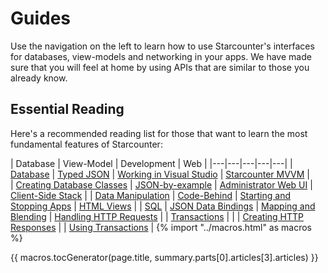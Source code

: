 # Guides

Use the navigation on the left to learn how to use Starcounter's interfaces for databases, view-models and networking in your apps. We have made sure that you will feel at home by using APIs that are similar to those you already know.

## Essential Reading

Here's a recommended reading list for those that want to learn the most fundamental features of Starcounter:

| Database  | View-Model | Development | Web  |
|---|---|---|---|---|
| [Database](database)  |  [Typed JSON](typed-json) | [Working in Visual Studio](working-with-starcounter/working-in-visual-studio)  | [Starcounter MVVM](web-apps/starcounter-mvvm)  |  
|  [Creating Database Classes](database/creating-database-classes) | [JSON-by-example](typed-json/json-by-example)  |  [Administrator Web UI](working-with-starcounter/administrator-web-ui) |  [Client-Side Stack](web-apps/client-side-stack) |
| [Data Manipulation](database/data-manipulation)  | [Code-Behind](typed-json/code-behind)  |  [Starting and Stopping Apps](working-with-starcounter/starting-and-stopping-apps) | [HTML Views](web-apps/html-views)  | 
| [SQL](sql)  |  [JSON Data Bindings](typed-json/json-data-bindings) |  [Mapping and Blending](mapping-and-blending) |  [Handling HTTP Requests](network/handling-http-requests) | 
| [Transactions](transactions)  |   | | [Creating HTTP Responses](network/creating-http-responses)  |
|  [Using Transactions](transactions/using-transactions) | 
{% import "../macros.html" as macros %}

{{ macros.tocGenerator(page.title, summary.parts[0].articles[3].articles) }}
